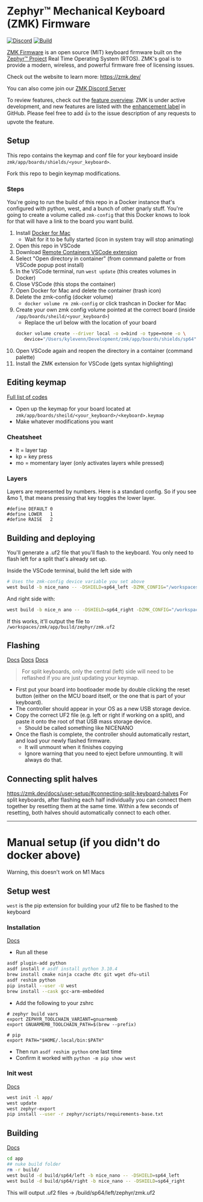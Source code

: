 # Zephyr™ Mechanical Keyboard (ZMK) Firmware

[![Discord](https://img.shields.io/discord/719497620560543766)](https://zmk.dev/community/discord/invite)
[![Build](https://github.com/zmkfirmware/zmk/workflows/Build/badge.svg)](https://github.com/zmkfirmware/zmk/actions)

[ZMK Firmware](https://zmk.dev/) is an open source (MIT) keyboard firmware built on the [Zephyr™ Project](https://www.zephyrproject.org/) Real Time Operating System (RTOS). ZMK's goal is to provide a modern, wireless, and powerful firmware free of licensing issues.

Check out the website to learn more: https://zmk.dev/

You can also come join our [ZMK Discord Server](https://zmk.dev/community/discord/invite)

To review features, check out the [feature overview](https://zmk.dev/docs/). ZMK is under active development, and new features are listed with the [enhancement label](https://github.com/zmkfirmware/zmk/issues?q=is%3Aissue+is%3Aopen+label%3Aenhancement) in GitHub. Please feel free to add 👍 to the issue description of any requests to upvote the feature.


## Setup
This repo contains the keymap and conf file for your keyboard inside `zmk/app/boards/shields/<your_keyboard>`.

Fork this repo to begin keymap modifications.

### Steps
You're going to run the build of this repo in a Docker instance that's configured with python, west, and a bunch of other gnarly stuff.
You're going to create a volume called `zmk-config` that this Docker knows to look for that will have a link to the board you want build.

1. Install [Docker for Mac](https://docs.docker.com/desktop/mac/install/)
   - Wait for it to be fully started (icon in system tray will stop animating)
1. Open this repo in VSCode
1. Download [Remote Containers VSCode extension](https://marketplace.visualstudio.com/items?itemName=ms-vscode-remote.remote-containers)
1. Select "Open directory in container" (from command palette or from VSCode popup post install)
1. In the VSCode terminal, run `west update` (this creates volumes in Docker)
1. Close VSCode (this stops the container) 
1. Open Docker for Mac and delete the container (trash icon)
1. Delete the zmk-config (docker volume) 
   - `docker volume rm zmk-config` or click trashcan in Docker for Mac
1. Create your own zmk config volume pointed at the correct board (inside `/app/boards/sheild/<your_keyboard>`)
   - Replace the url below with the location of your board
   ```bash
   docker volume create --driver local -o o=bind -o type=none -o \
      device="/Users/kylevenn/Development/zmk/app/boards/shields/sp64" zmk-config 
   ```
1. Open VSCode again and reopen the directory in a container (command palette)
1. Install the ZMK extension for VSCode (gets syntax highlighting)

## Editing keymap
[Full list of codes](https://zmk.dev/docs/codes/)

* Open up the keymap for your board located at `zmk/app/boards/sheild/<your_keyboard>/<keyboard>.keymap`
* Make whatever modifications you want 

### Cheatsheet
* lt = layer tap <long press layer to activate> <key press action>
* kp = key press
* mo = momentary layer (only activates layers while pressed)

### Layers
Layers are represented by numbers. Here is a standard config. So if you see &mo 1, that means pressing that key toggles the lower layer.
```
#define DEFAULT 0
#define LOWER   1
#define RAISE   2
```

## Building and deploying
You'll generate a .uf2 file that you'll flash to the keyboard. You only need to flash left for a split that's already set up.

Inside the VSCode terminal, build the left side with
```bash
# Uses the zmk-config device variable you set above
west build -b nice_nano -- -DSHIELD=sp64_left -DZMK_CONFIG="/workspaces/zmk-config/config"
```
And right side with:
```bash 
west build -b nice_n ano -- -DSHIELD=sp64_right -DZMK_CONFIG="/workspaces/zmk-config/config"
```

If this works, it'll output the file to `/workspaces/zmk/app/build/zephyr/zmk.uf2`

## Flashing 
[Docs](https://zmk.dev/docs/user-setup/#flashing-uf2-files)
[Docs](https://zmk.dev/docs/development/build-flash/#flashing)
[Docs](https://zmk.dev/docs/customization#flashing-your-changes)

> For split keyboards, only the central (left) side will need to be reflashed if you are just updating your keymap.

* First put your board into bootloader mode by double clicking the reset button (either on the MCU board itself, or the one that is part of your keyboard). 
* The controller should appear in your OS as a new USB storage device.
* Copy the correct UF2 file (e.g. left or right if working on a split), and paste it onto the root of that USB mass storage device. 
   * Should be called something like NICENANO
* Once the flash is complete, the controller should automatically restart, and load your newly flashed firmware.
   * It will unmount when it finishes copying
   * Ignore warning that you need to eject before unmounting.  It will always do that.

## Connecting split halves
https://zmk.dev/docs/user-setup/#connecting-split-keyboard-halves
For split keyboards, after flashing each half individually you can connect them together by resetting them at the same time. Within a few seconds of resetting, both halves should automatically connect to each other.

-----------

# Manual setup (if you didn't do docker above)
Warning, this doesn't work on M1 Macs

## Setup west
`west` is the pip extension for building your uf2 file to be flashed to the keyboard

### Installation
[Docs](https://zmk.dev/docs/development/setup/#prerequisites)
* Run all these
```bash
asdf plugin-add python
asdf install # asdf install python 3.10.4
brew install cmake ninja ccache dtc git wget dfu-util
asdf reshim python
pip install --user -U west
brew install --cask gcc-arm-embedded
```
* Add the following to your zshrc
```
# zephyr build vars
export ZEPHYR_TOOLCHAIN_VARIANT=gnuarmemb
export GNUARMEMB_TOOLCHAIN_PATH=$(brew --prefix)

# pip
export PATH="$HOME/.local/bin:$PATH"
``` 
* Then run `asdf reshim python` one last time
* Confirm it worked with `python -m pip show west`

### Init west
[Docs](https://zmk.dev/docs/development/setup/#initialize-west)

```bash
west init -l app/
west update
west zephyr-export
pip install --user -r zephyr/scripts/requirements-base.txt
```

## Building
[Docs](https://zmk.dev/docs/development/build-flash/#building-for-split-keyboards)
```bash
cd app
## nuke build folder
rm -r build/
west build -d build/sp64/left -b nice_nano -- -DSHIELD=sp64_left
west build -d build/sp64/right -b nice_nano -- -DSHIELD=sp64_right
```

This will output .uf2 files -> /build/sp64/left/zephyr/zmk.uf2
